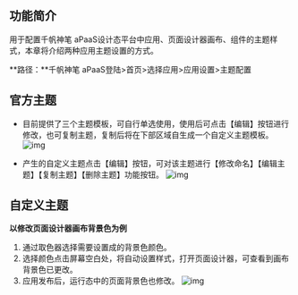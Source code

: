 ## 功能简介
用于配置千帆神笔 aPaaS设计态平台中应用、页面设计器画布、组件的主题样式，本章将介绍两种应用主题设置的方式。


**路径：**千帆神笔 aPaaS登陆>首页>选择应用>应用设置>主题配置

## **官方主题**  
- 目前提供了三个主题模板，可自行单选使用，使用后可点击【编辑】按钮进行修改，也可复制主题，复制后将在下部区域自生成一个自定义主题模板。
![img](https://qcloudimg.tencent-cloud.cn/raw/97201f9db1d3073865c50b4057839ce1.png)  

- 产生的自定义主题点击【编辑】按钮，可对该主题进行【修改命名】【编辑主题】【复制主题】【删除主题】功能按钮。
![img](https://qcloudimg.tencent-cloud.cn/raw/56447887710383543633189b986a29c4.png)  

## **自定义主题**  
**以修改页面设计器画布背景色为例**  

1. 通过取色器选择需要设置成的背景色颜色。                     
2. 选择颜色点击屏幕空白处，将自动设置样式，打开页面设计器，可查看到画布背景色已更改。
3. 应用发布后，运行态中的页面背景色也修改。
![img](https://qcloudimg.tencent-cloud.cn/raw/7f44fd6bd67e407754f9120673ff78ae.png)  

     

